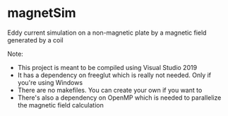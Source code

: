 # magnetSim
Eddy current simulation on a non-magnetic plate by a magnetic field generated by a coil

Note:
- This project is meant to be compiled using Visual Studio 2019
- It has a dependency on freeglut which is really not needed. Only if you're using Windows
- There are no makefiles. You can create your own if you want to
- There's also a dependency on OpenMP which is needed to parallelize the magnetic field calculation
